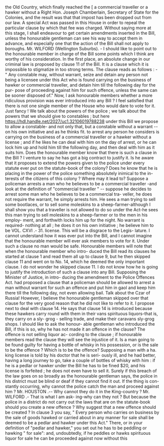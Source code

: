 the Old Country, which finally reached the [ a commercial traveller or a hawker without a Right Hon. Joseph Chamberlain, Secretary of State for the Colonies, and the result was that that impost has been dropped out from our law. A special Act was passed in this House in order to repeal the particular clause by which that fee was charged. Without saying more at this stage, I shall endeavour to get certain amendments inserted in the Bill, unless the honourable gentleman can see his way to accept them in advance, and especially one that the action of the Bill shall not apply to boroughs. Mr. WILFORD (Wellington Suburbs). - I should like to point out to the honourable member in charge of the Bill some points which I think are worthy of his consideration. In the first place, an absolute change in our criminal law is proposed by clause 11 of the Bill. It is a clause which it is impossible to stigmatize in too strong terms. The clause reads as follows : - " Any constable may, without warrant, seize and detain any person not being a licensee under this Act who is found carrying on the business of hawker or commercial traveller, and detain him till the following day for the pur- pose of proceeding against him for such offence, unless the same can be sooner disposed of." Now, I ask honourable members whether a more ridiculous provision was ever introduced into any Bill ? I feel satisfied that there is not one single member of the House who would dare to vote for it. Just fancy ! We talk about the powers of the police ; we talk about the powers that we should give to constables ; but here https://hdl.handle.net/2027/uc1.32106019788238 under this Bill we propose to allow a constable- and not only that, but a constable without a warrant -- on his own initiative and as he thinks fit. to arrest any person he considers is carrying on the business of a commercial traveller or a hawker without a license ; and if he likes he can deal with him on the day of arrest, or he can lock him up and hold him till the following day, and then deal with him as it suits him. Does the honourable member know that there is such a clause in the Bill ? I venture to say he has got a big contract to justify it. Is he aware that it proposes to extend the powers given to the police under every statute ever put on the statute-book of the colony? Does he know that he is placing in the power of the police something absolutely inimical to the in- terests of the citizens of this colony ? Where may it lead to? Suppose a policeman arrests a man who he believes to be a commercial traveller -and look at the definition of "commercial traveller " -- suppose he decides to arrest some man who he believes to be a commercial tra- veller, he does not require the warrant, he simply arrests him. He sees a man trying to sell some bootlaces, or to sell some moleskins to a sheep-farmer-although I shall show you that a traveller is not allowed to do so under the Act-he sees this man trying to sell moleskins to a sheep-farmer or to the men in his employ- ment, and forthwith locks him up for the night. No warrant is required- nothing at all ; he does it on his own initiative ; he believe him to be VOL. CXVI .- 31. license. This will be a disgrace to the Legis- lature. I cannot understand how it was ever put into the Bill, and I cannot imagine that the honourable member will ever ask members to vote for it. Under such a clause no man would be safe. Honourable members will note that when the honourable member who intro- duced the Bill read its clauses he started at clause 1 and read them all up to clause 9, but he then skipped clause 11 and went on to No. 14, which he deemed the only important clause. I do not wonder he skipped clause 11. I do not know how he is going to justify the introduction of such a clause into any Bill. Supposing the Minister of Justice, in intro- ducing the amendment to the Police Offences Act. had proposed a clause that a policeman should be allowed to arrest a man without warrant for such an offence and put him in gaol and keep him there till the following day, not even allowing bail. Talk about the Czar of Russia! However, I believe the honourable gentleman skipped over that clause for the very good reason that he did not like to refer to it. I propose next to deal with clause 14. He says that clause 14 is introduced because these hawkers carry round with them in their vans spirituous liquors-that is, they carry on a sly- grog - selling trade, and make their caravans sly-grog shops. I should like to ask the honour- able gentleman who introduced the Bill, if this is so, why he has not made it an offence in the clause? The offence is not selling liquor ac- cording to the clause ; if honourable members read the clause they will see the injustice of it. Is a man going to be found guilty for having a bottle of whisky in his possession, or is the sale to be the offence ? Which is to be the offence? Supposing a man with a ha. king license is told by his doctor that he is seri- ously ill, and he had better, having a long journey to go, take a couple of bottles of whisky with him : if he is a pedlar or hawker under the Bill he has to be fined $20, and his license is forfeited ; he does not even have to sell it. Surely if this breach of the law goes on so broadly as the honourable gentleman says, the police in his district must be blind or deaf if they cannot find it out. If the thing is con- stantly occurring, why cannot the police catch the man and proceed against him ? Mr. HOUSTON .-- Why cannot they do it in the King-country ? Mr. WILFORD .- That is what I am ask- ing-why can they not ? But because the police in a district do not carry out the laws that are on the statute-book should you create a new offence ? Why suggest that a new offence should be created ? In clause 3 you say, " Every person who carries on business by the sale of goods hawked or carried about in any manner for sale shall be deemed to be a pedlar and hawker under this Act." There, or in your definition of "pedlar and hawker," you set out he has to be peddling or hawking " for sale": and, undoubtedly, if he peddles or hawks spirituous liquor for sale he can be proceeded against now without this 
